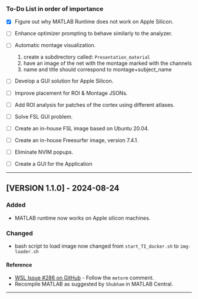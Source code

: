 ### To-Do List in order of importance

- [x] Figure out why MATLAB Runtime does not work on Apple Silicon.
- [ ] Enhance optimizer prompting to behave similarly to the analyzer.
- [ ] Automatic montage visualization.
    1. create a subdirectory called: `Presentation_material` 
    2. have an image of the net with the montage marked with the channels
    3. name and title should correspond to montage+subject_name
- [ ] Develop a GUI solution for Apple Silicon.
- [ ] Improve placement for ROI & Montage JSONs.
- [ ] Add ROI analysis for patches of the cortex using different atlases.
- [ ] Solve FSL GUI problem.
- [ ] Create an in-house FSL image based on Ubuntu 20.04.
- [ ] Create an in-house Freesurfer image, version 7.4.1.
- [ ] Eliminate NVIM popups.
- [ ] Create a GUI for the Application


---

## [VERSION 1.1.0] - 2024-08-24

### Added
- MATLAB runtime now works on Apple silicon machines.

### Changed
- bash script to load image now changed from `start_TI_docker.sh` to `img-loader.sh`

#### Reference
- [WSL Issue #286 on GitHub](https://github.com/microsoft/WSL/issues/286) - Follow the `metorm` comment.
- Recompile MATLAB as suggested by `Shubham` in MATLAB Central.

---
